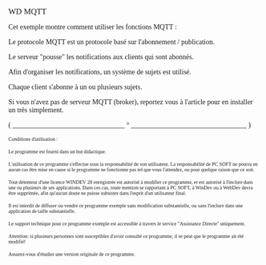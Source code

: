   
<span style="font-family:Arial sans-serif;font-size:16px;">WD MQTT</span>

  
<span style="font-family:Arial sans-serif;font-size:14px;">Cet exemple montre comment utiliser les fonctions MQTT :</span>

<span style="font-family:Arial sans-serif;font-size:14px;">Le protocole MQTT est un protocole basé sur l'abonnement / publication.</span>

<span style="font-family:Arial sans-serif;font-size:14px;">Le serveur "pousse" les notifications aux clients qui sont abonnés.</span>

<span style="font-family:Arial sans-serif;font-size:14px;">Afin d'organiser les notifications, un système de sujets est utilisé.</span>

<span style="font-family:Arial sans-serif;font-size:14px;">Chaque client s'abonne à un ou plusieurs sujets.</span>

<span style="font-family:Arial sans-serif;font-size:14px;">Si vous n'avez pas de serveur MQTT (broker), reportez vous à l'article pour en installer un très simplement. </span>

  
  
<span style="font-family:Arial sans-serif;font-size:14px;">( \_\_\_\_\_\_\_\_\_\_\_\_\_\_\_\_\_\_\_\_\_\_\_\_\_\_\_\_\_\_\_\_ ° \_\_\_\_\_\_\_\_\_\_\_\_\_\_\_\_\_\_\_\_\_\_\_\_\_\_\_\_\_\_\_\_\_ )</span>

  
<span style="font-family:Arial sans-serif;font-size:10px;">Conditions d'utilisation :</span>

<span style="font-family:Arial sans-serif;font-size:10px;">Le programme est fourni dans un but didactique.</span>

<span style="font-family:Arial sans-serif;font-size:10px;">L'utilisation de ce programme s'effectue sous la responsabilité de son utilisateur. La responsabilité de PC SOFT ne pourra en aucun cas être mise en cause si le programme ne fonctionne pas tel que vous l'attendez, ou pour quelque raison que ce soit. </span>

<span style="font-family:Arial sans-serif;font-size:10px;">Tout détenteur d'une licence WINDEV 28 enregistrée est autorisé à modifier ce programme, et est autorisé à l'inclure dans une ou plusieurs de ses applications. Dans ces cas, toute mention se rapportant à PC SOFT, à WinDev ou à WebDev devra être supprimée, afin qu'aucun doute ne puisse subsister dans l'esprit d'un utilisateur final.</span>

<span style="font-family:Arial sans-serif;font-size:10px;">Il est interdit de diffuser ou vendre ce programme exemple sans modification substantielle, ou sans l'inclure dans une application de taille substantielle.</span>

<span style="font-family:Arial sans-serif;font-size:10px;">Le support technique pour ce programme exemple est accessible à travers le service "Assistance Directe" uniquement.</span>

<span style="font-family:Arial sans-serif;font-size:10px;">Attention: si plusieurs personnes sont susceptibles d'avoir consulté ce programme, il se peut que le programme ait été modifié! </span>

<span style="font-family:Arial sans-serif;font-size:10px;">Assurez-vous d'étudier une version originale de ce programme.</span>

  
  